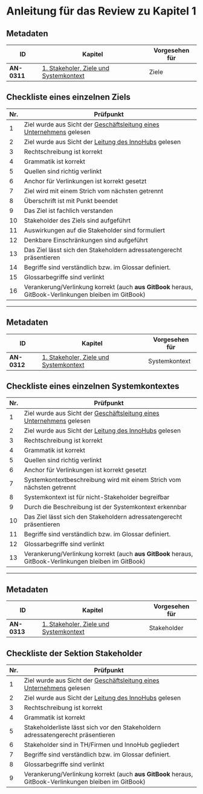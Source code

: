 # Anleitung für das Review zu Kapitel 1

## Metadaten
| ID | Kapitel | Vorgesehen für |
|---|---|---|
| <a name="AN-0311">**AN-0311**</a> | [1. Stakeholer, Ziele und Systemkontext](../../01.-stakeholer-ziele-und-systemkontext.md) | Ziele |

## Checkliste eines einzelnen Ziels
| Nr\. | Prüfpunkt |
|---|---|
|  1 | Ziel wurde aus Sicht der [Geschäftsleitung eines Unternehmens](../../01.-stakeholer-ziele-und-systemkontext.md#131-perspektivenbasiertes-lesen) gelesen |
|  2 | Ziel wurde aus Sicht der [Leitung des InnoHubs](../../01.-stakeholer-ziele-und-systemkontext.md#131-perspektivenbasiertes-lesen) gelesen |
|  3 | Rechtschreibung ist korrekt |
|  4 | Grammatik ist korrekt |
|  5 | Quellen sind richtig verlinkt |
|  6 | Anchor für Verlinkungen ist korrekt gesetzt |
|  7 | Ziel wird mit einem Strich vom nächsten getrennt |
|  8 | Überschrift ist mit Punkt beendet |
|  9 | Das Ziel ist fachlich verstanden |
| 10 | Stakeholder des Ziels sind aufgeführt |
| 11 | Auswirkungen auf die Stakeholder sind formuliert |
| 12 | Denkbare Einschränkungen sind aufgeführt |
| 13 | Das Ziel lässt sich den Stakeholdern adressatengerecht präsentieren |
| 14 | Begriffe sind verständlich bzw. im Glossar definiert. |
| 15 | Glossarbegriffe sind verlinkt |
| 16 | Verankerung/Verlinkung korrekt (auch **aus GitBook** heraus, GitBook-Verlinkungen bleiben im GitBook) |

---

## Metadaten
| ID | Kapitel | Vorgesehen für |
|---|---|---|
| <a name="AN-0312">**AN-0312**</a> | [1. Stakeholer, Ziele und Systemkontext](../../01.-stakeholer-ziele-und-systemkontext.md) | Systemkontext |

## Checkliste eines einzelnen Systemkontextes
| Nr\. | Prüfpunkt |
|---|---|
| 1 | Ziel wurde aus Sicht der [Geschäftsleitung eines Unternehmens](../../01.-stakeholer-ziele-und-systemkontext.md#131-perspektivenbasiertes-lesen) gelesen |
| 2 | Ziel wurde aus Sicht der [Leitung des InnoHubs](../../01.-stakeholer-ziele-und-systemkontext.md#131-perspektivenbasiertes-lesen) gelesen |
| 3 | Rechtschreibung ist korrekt |
| 4 | Grammatik ist korrekt |
| 5 | Quellen sind richtig verlinkt |
| 6 | Anchor für Verlinkungen ist korrekt gesetzt |
| 7 | Systemkontextbeschreibung wird mit einem Strich vom nächsten getrennt |
| 8 | Systemkontext ist für nicht-Stakeholder begreifbar |
| 9 | Durch die Beschreibung ist der Systemkontext erkennbar |
|10 | Das Ziel lässt sich den Stakeholdern adressatengerecht präsentieren |
| 11 | Begriffe sind verständlich bzw. im Glossar definiert. |
| 12 | Glossarbegriffe sind verlinkt |
| 13 | Verankerung/Verlinkung korrekt (auch **aus GitBook** heraus, GitBook-Verlinkungen bleiben im GitBook) |

---

## Metadaten
| ID | Kapitel | Vorgesehen für |
|---|---|---|
| <a name="AN-0313">**AN-0313**</a> | [1. Stakeholer, Ziele und Systemkontext](../../01.-stakeholer-ziele-und-systemkontext.md) | Stakeholder |

## Checkliste der Sektion Stakeholder
| Nr\. | Prüfpunkt |
|---|---|
| 1 | Ziel wurde aus Sicht der [Geschäftsleitung eines Unternehmens](../../01.-stakeholer-ziele-und-systemkontext.md#131-perspektivenbasiertes-lesen) gelesen |
| 2 | Ziel wurde aus Sicht der [Leitung des InnoHubs](../../01.-stakeholer-ziele-und-systemkontext.md#131-perspektivenbasiertes-lesen) gelesen |
| 3 | Rechtschreibung ist korrekt |
| 4 | Grammatik ist korrekt |
| 5 | Stakeholderliste lässt sich vor den Stakeholdern adressatengerecht präsentieren |
| 6 | Stakeholder sind in TH/Firmen und InnoHub gegliedert |
| 7 | Begriffe sind verständlich bzw. im Glossar definiert. |
| 8 | Glossarbegriffe sind verlinkt |
| 9 | Verankerung/Verlinkung korrekt (auch **aus GitBook** heraus, GitBook-Verlinkungen bleiben im GitBook) |
